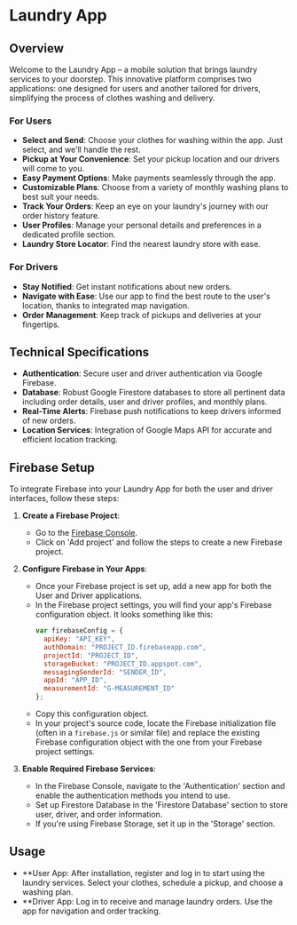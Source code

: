 # Laundry App

## Overview

Welcome to the Laundry App – a mobile solution that brings laundry services to your doorstep. This innovative platform comprises two applications: one designed for users and another tailored for drivers, simplifying the process of clothes washing and delivery.

### For Users

- **Select and Send**: Choose your clothes for washing within the app. Just select, and we'll handle the rest.
- **Pickup at Your Convenience**: Set your pickup location and our drivers will come to you.
- **Easy Payment Options**: Make payments seamlessly through the app.
- **Customizable Plans**: Choose from a variety of monthly washing plans to best suit your needs.
- **Track Your Orders**: Keep an eye on your laundry's journey with our order history feature.
- **User Profiles**: Manage your personal details and preferences in a dedicated profile section.
- **Laundry Store Locator**: Find the nearest laundry store with ease.

### For Drivers

- **Stay Notified**: Get instant notifications about new orders.
- **Navigate with Ease**: Use our app to find the best route to the user's location, thanks to integrated map navigation.
- **Order Management**: Keep track of pickups and deliveries at your fingertips.

## Technical Specifications

- **Authentication**: Secure user and driver authentication via Google Firebase.
- **Database**: Robust Google Firestore databases to store all pertinent data including order details, user and driver profiles, and monthly plans.
- **Real-Time Alerts**: Firebase push notifications to keep drivers informed of new orders.
- **Location Services**: Integration of Google Maps API for accurate and efficient location tracking.

## Firebase Setup

To integrate Firebase into your Laundry App for both the user and driver interfaces, follow these steps:

1. **Create a Firebase Project**:
   - Go to the [Firebase Console](https://console.firebase.google.com/).
   - Click on 'Add project' and follow the steps to create a new Firebase project.

2. **Configure Firebase in Your Apps**:
   - Once your Firebase project is set up, add a new app for both the User and Driver applications.
   - In the Firebase project settings, you will find your app's Firebase configuration object. It looks something like this:
     ```javascript
     var firebaseConfig = {
       apiKey: "API_KEY",
       authDomain: "PROJECT_ID.firebaseapp.com",
       projectId: "PROJECT_ID",
       storageBucket: "PROJECT_ID.appspot.com",
       messagingSenderId: "SENDER_ID",
       appId: "APP_ID",
       measurementId: "G-MEASUREMENT_ID"
     };
     ```
   - Copy this configuration object.
   - In your project's source code, locate the Firebase initialization file (often in a `firebase.js` or similar file) and replace the existing Firebase configuration object with the one from your Firebase project settings.

3. **Enable Required Firebase Services**:
   - In the Firebase Console, navigate to the 'Authentication' section and enable the authentication methods you intend to use.
   - Set up Firestore Database in the 'Firestore Database' section to store user, driver, and order information.
   - If you're using Firebase Storage, set it up in the 'Storage' section.

## Usage

- **User App: After installation, register and log in to start using the laundry services. Select your clothes, schedule a pickup, and choose a washing plan.
- **Driver App: Log in to receive and manage laundry orders. Use the app for navigation and order tracking.

